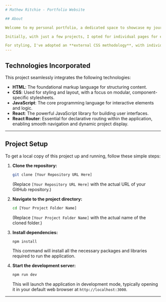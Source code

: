 ```yaml
---
# Mathew Ritchie - Portfolio Website

## About

Welcome to my personal portfolio, a dedicated space to showcase my journey and work as a web developer. This site is built with **React** and **JavaScript**, leveraging React's component-based architecture to create a dynamic and responsive user interface.

Initially, with just a few projects, I opted for individual pages for each. However, as my portfolio has grown, I've refactored the project display mechanism for greater scalability and maintainability. I now utilize a `projectData.js` file, which exports a `ProjectData` object containing all project details. This data is dynamically rendered on the **Projects Page** using **React Router's `useParams()` hook** and **dynamic routing**, ensuring that the correct project information is displayed seamlessly to the user.

For styling, I've adopted an **external CSS methodology**, with individual CSS files meticulously crafted for most components, promoting modularity and ease of management.
---
```


## Technologies Incorporated

This project seamlessly integrates the following technologies:

- **HTML**: The foundational markup language for structuring content.
- **CSS**: Used for styling and layout, with a focus on modular, component-specific stylesheets.
- **JavaScript**: The core programming language for interactive elements and logic.
- **React**: The powerful JavaScript library for building user interfaces.
- **React Router**: Essential for declarative routing within the application, enabling smooth navigation and dynamic project display.

---

## Project Setup

To get a local copy of this project up and running, follow these simple steps:

1.  **Clone the repository:**

    ```bash
    git clone [Your Repository URL Here]
    ```

    (Replace `[Your Repository URL Here]` with the actual URL of your GitHub repository.)

2.  **Navigate to the project directory:**

    ```bash
    cd [Your Project Folder Name]
    ```

    (Replace `[Your Project Folder Name]` with the actual name of the cloned folder.)

3.  **Install dependencies:**

    ```bash
    npm install
    ```

    This command will install all the necessary packages and libraries required to run the application.

4.  **Start the development server:**
    ```bash
    npm run dev
    ```
    This will launch the application in development mode, typically opening it in your default web browser at `http://localhost:3000`.

---
